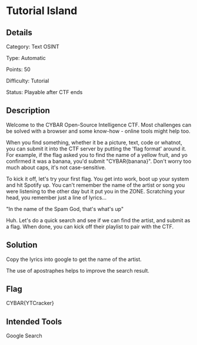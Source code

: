 # Tutorial Island

## Details 

Category: Text OSINT

Type: Automatic

Points: 50

Difficulty: Tutorial

Status: Playable after CTF ends

## Description 

Welcome to the CYBAR Open-Source Intelligence CTF. Most challenges can be solved with a browser and some know-how - online tools might help too. 

When you find something, whether it be a picture, text, code or whatnot, you can submit it into the CTF server by putting the 'flag format' around it. For example, if the flag asked you to find the name of a yellow fruit, and yo confirmed it was a banana, you'd submit "CYBAR{banana}". Don't worry too much about caps, it's not case-sensitive.

To kick it off, let's try your first flag. You get into work, boot up your system and hit Spotify up. You can't remember the name of the artist or song you were listening to the other day but it put you in the ZONE. Scratching your head, you remember just a line of lyrics...

"In the name of the Spam God, that's what's up"

Huh. Let's do a quick search and see if we can find the artist, and submit as a flag. When done, you can kick off their playlist to pair with the CTF.

## Solution 

Copy the lyrics into google to get the name of the artist. 

The use of apostraphes helps to improve the search result. 

## Flag

CYBAR{YTCracker}

## Intended Tools 

Google Search 
